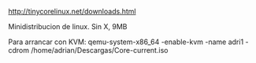 http://tinycorelinux.net/downloads.html

Minidistribucion de linux.
Sin X, 9MB


Para arrancar con KVM:
qemu-system-x86_64 -enable-kvm -name adri1 -cdrom /home/adrian/Descargas/Core-current.iso
